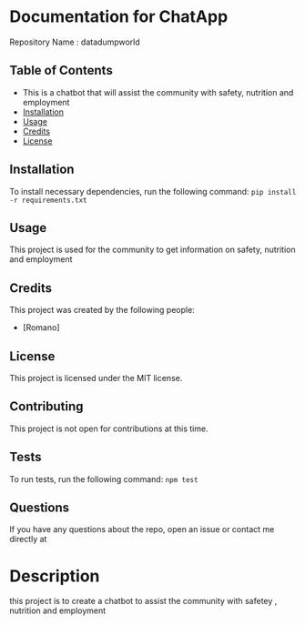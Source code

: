 # Documentation for ChatApp 
Repository Name : datadumpworld
## Table of Contents
- This is a chatbot that will assist the community with safety, nutrition and employment
- [Installation](#installation)
- [Usage](#usage)
- [Credits](#credits)
- [License](#license)
## Installation
To install necessary dependencies, run the following command:
```pip install -r requirements.txt```
## Usage
This project is used for the community to get information on safety, nutrition and employment
## Credits
This project was created by the following people:
- [Romano]

## License
This project is licensed under the MIT license.
## Contributing
This project is not open for contributions at this time.
## Tests
To run tests, run the following command:
```npm test```
## Questions
If you have any questions about the repo, open an issue or contact me directly at


# Description
this project is to create a chatbot to assist the community with safetey , nutrition and employment